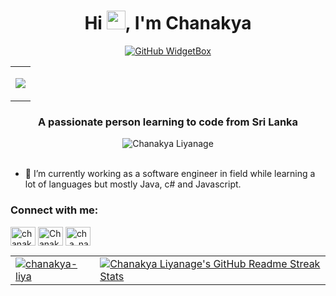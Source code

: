 <h1 align="center">Hi <img src="https://media.giphy.com/media/hvRJCLFzcasrR4ia7z/giphy.gif" width="30px"/>, I'm Chanakya</h1>
<div align=center> 
 
[![GitHub WidgetBox](https://github-widgetbox.vercel.app/api/profile?username=chanakya-liya&data=followers,repositories,stars,commits&theme=darkmode)](https://github.com/Jurredr/github-widgetbox)

  </div>

<table align="center">
 <tr>
  <td>
   <p align="center">
  <a href="https://skillicons.dev">
    <img src="https://skillicons.dev/icons?i=github,py,java,html,css,js,selenium,vscode,idea,bootstrap,c,discord,django,dotnet,postman,visualstudio&theme=light&perline=8" />
  </a>
</p>
  </td>
 </tr>
</table>


<h3 align="center">A passionate person learning to code from Sri Lanka</h3>

<div align = "center">
           <img src="https://github-profile-trophy-arasgungore.vercel.app/?username=chanakya-liya&no-frame=true&no-bg=true&theme=flat&column=8&margin-w=5&margin-h=5&rank=-?" alt="Chanakya Liyanage" />
      </div>
<br>

- 🌱 I’m currently working as a software engineer in field while learning a lot of languages but mostly Java, c# and Javascript.

<h3 align="left">Connect with me:</h3>
<p align="left">
<a href="https://linkedin.com/in/chanakya-liyanage-17505126a" target="blank"><img align="center" src="https://raw.githubusercontent.com/rahuldkjain/github-profile-readme-generator/master/src/images/icons/Social/linked-in-alt.svg" alt="chanakya-liya" height="30" width="40" /></a>
<a href="https://fb.com/chanakya.liyanage.5" target="blank"><img align="center" src="https://raw.githubusercontent.com/rahuldkjain/github-profile-readme-generator/master/src/images/icons/Social/facebook.svg" alt="Chanakya" height="30" width="40" /></a>
<a href="https://instagram.com/ch.a_na" target="blank"><img align="center" src="https://raw.githubusercontent.com/rahuldkjain/github-profile-readme-generator/master/src/images/icons/Social/instagram.svg" alt="ch.a_na" height="30" width="40" /></a>
</p>

<table align="center">
<tr>
  <td>
<a href="https://chanakya-liya.netlify.app" target="blank"><img align="center" src="https://github-readme-stats.vercel.app/api?username=chanakya-liya&show_icons=true&count_private=true&theme=tokyonight" alt="chanakya-liya"/></a>
  </td>
  <td>
<a href="https://git.io/streak-stats"> <img src="https://streak-stats.demolab.com?user=chanakya-liya&theme=highcontrast&hide_border=true&exclude_days=Sun" alt="Chanakya Liyanage's GitHub Readme Streak Stats" /> </a>
  </td>
<tr>
</table>
